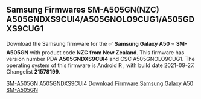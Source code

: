 <h2>Samsung Firmwares SM-A505GN(NZC) A505GNDXS9CUI4/A505GNOLO9CUG1/A505GDXS9CUG1</h2>
Download the Samsung firmware for the ✅ <strong>Samsung Galaxy A50 </strong> ⭐ <strong>SM-A505GN</strong> with product code <strong>NZC</strong> <strong> from New Zealand</strong>. This firmware has version number PDA <strong>A505GNDXS9CUI4</strong> and CSC A505GNOLO9CUG1. The operating system of this firmware is Android R , with build date 2021-09-27. Changelist <strong>21578199</strong>.


[SM-A505GN](https://samfirm.shop/samsung/model/SM-A505GN)
[A505GNDXS9CUI4](https://samfirm.shop/samsung/pda/A505GNDXS9CUI4)
[Download Firmware Samsung Galaxy A50 SM-A505GN](https://samfirm.shop/samsung/firmware/460141)
